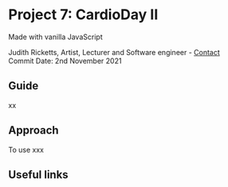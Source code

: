 ##
# Project 7: CardioDay II
Made with vanilla JavaScript

Judith Ricketts, Artist, Lecturer and Software engineer - [Contact](https://lovespictures.com/)  
Commit Date: 2nd November 2021

## Guide

xx

<!-- ![image](https://user-images.githubusercontent.com/25634451/139131376-f6266fd8-ceed-4380-9668-d396950ad84b.png) -->

<!-- example code tabulate  -->
<!-- ### long version of the code 
    const ordered = inventors.sort(function(a,b){
        if(a.year > b.year) {
              return 1;
       } else {
        return -1;
       }
    });    
    console.table(ordered); -->

    
## Approach

To use xxx
 
## Useful links
<!-- * [The JavaScript Array](https://developer.mozilla.org/en-US/docs/Web/JavaScript/Reference/Global_Objects/Array) 
* [The JavaScript Array Handbook](https://www.freecodecamp.org/news/the-javascript-array-handbook/) 
* [A List of JavaScript Array Methods](https://medium.com/@mandeepkaur1/a-list-of-javascript-array-methods-145d09dd19a0)  -->


<!-- list of questions -->
<!--  
x
x
x
x
  -->


<!-- A List of JavaScript Array Methods -->
<!-- guide  https://github.com/nitishdayal/JavaScript30 -->
<!-- formatting read.me https://docs.github.com/en/github/writing-on-github/getting-started-with-writing-and-formatting-on-github/basic-writing-and-formatting-syntax -->
